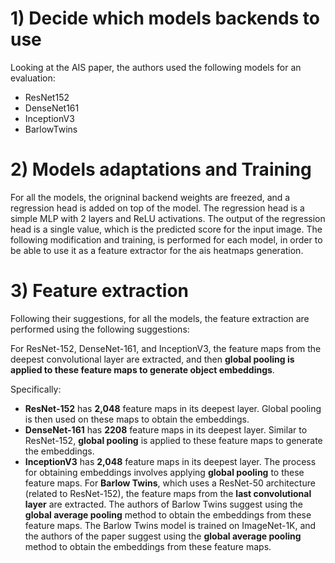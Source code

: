 # 1) Decide which models backends to use

Looking at the AIS paper, the authors used the following models for an evaluation:
 - ResNet152
 - DenseNet161
 - InceptionV3
 - BarlowTwins

# 2) Models adaptations and Training

For all the models, the origninal backend weights are freezed, and a regression head is added on top of the model. The regression head is a simple MLP with 2 layers and ReLU activations. The output of the regression head is a single value, which is the predicted score for the input image.
The following modification and training, is performed for each model, in order to be able to use it as a feature extractor for the ais heatmaps generation.

# 3) Feature extraction

Following their suggestions, for all the models, the feature extraction are performed using the following suggestions:

For ResNet-152, DenseNet-161, and InceptionV3, the feature maps from the deepest convolutional layer are extracted, and then **global pooling is applied to these feature maps to generate object embeddings**.

Specifically:
*   **ResNet-152** has **2,048** feature maps in its deepest layer. Global pooling is then used on these maps to obtain the embeddings.
*   **DenseNet-161** has **2208** feature maps in its deepest layer. Similar to ResNet-152, **global pooling** is applied to these feature maps to generate the embeddings.
*   **InceptionV3** has **2,048** feature maps in its deepest layer. The process for obtaining embeddings involves applying **global pooling** to these feature maps.
For **Barlow Twins**, which uses a ResNet-50 architecture (related to ResNet-152), the feature maps from the **last convolutional layer** are extracted. The authors of Barlow Twins suggest using the **global average pooling** method to obtain the embeddings from these feature maps. The Barlow Twins model is trained on ImageNet-1K, and the authors of the paper suggest using the **global average pooling** method to obtain the embeddings from these feature maps.

